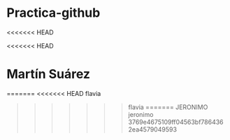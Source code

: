 # Practica-github
<<<<<<< HEAD

<<<<<<< HEAD
# Martín Suárez
=======
<<<<<<< HEAD
flavia
>>>>>>> flavia
=======
JERONIMO
>>>>>>> jeronimo
>>>>>>> 3769e4675109ff04563bf7864362ea4579049593
